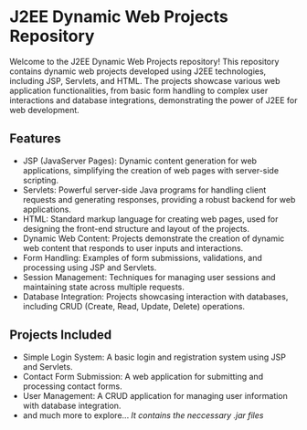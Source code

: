 # J2EE Dynamic Web Projects Repository
Welcome to the J2EE Dynamic Web Projects repository! This repository contains dynamic web projects developed using J2EE technologies, including JSP, Servlets, and HTML. The projects showcase various web application functionalities, from basic form handling to complex user interactions and database integrations, demonstrating the power of J2EE for web development.
## Features
- JSP (JavaServer Pages): Dynamic content generation for web applications, simplifying the creation of web pages with server-side scripting.
- Servlets: Powerful server-side Java programs for handling client requests and generating responses, providing a robust backend for web applications.
- HTML: Standard markup language for creating web pages, used for designing the front-end structure and layout of the projects.
- Dynamic Web Content: Projects demonstrate the creation of dynamic web content that responds to user inputs and interactions.
- Form Handling: Examples of form submissions, validations, and processing using JSP and Servlets.
- Session Management: Techniques for managing user sessions and maintaining state across multiple requests.
- Database Integration: Projects showcasing interaction with databases, including CRUD (Create, Read, Update, Delete) operations.
## Projects Included
- Simple Login System: A basic login and registration system using JSP and Servlets.
- Contact Form Submission: A web application for submitting and processing contact forms.
- User Management: A CRUD application for managing user information with database integration.
- and much more to explore...
*It contains the neccessary .jar files*
